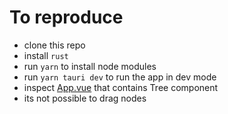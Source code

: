 # To reproduce

- clone this repo
- install `rust`
- run `yarn` to install node modules
- run `yarn tauri dev` to run the app in dev mode
- inspect [App.vue](https://github.com/fogine/naiveui-tree-bug/blob/master/src/App.vue) that contains Tree component
- its not possible to drag nodes
